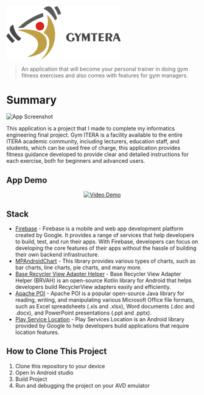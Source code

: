 <img src="https://github.com/riecho14/Gymtera/blob/image_assets/Logo.png" alt="Logo" width="300">

> An application that will become your personal trainer in doing gym fitness exercises and also comes with features for gym managers.


# Summary
![App Screenshot](https://github.com/riecho14/Gymtera/blob/image_assets/app.png)

This application is a project that I made to complete my informatics engineering final project. Gym ITERA is a facility available to the entire ITERA academic community, including lecturers, education staff, and students, which can be used free of charge, this application provides fitness guidance developed to provide clear and detailed instructions for each exercise, both for beginners and advanced users.

## App Demo
<p align="center">
  <a href="http://www.youtube.com/watch?v=qKRzuptWHgs">
    <img src="http://img.youtube.com/vi/qKRzuptWHgs/0.jpg" alt="Video Demo"/>
  </a>
</p>

## Stack

- [Firebase](https://firebase.google.com/) - Firebase is a mobile and web app development platform created by Google.  It provides a range of services that help developers to build, test, and run their apps.  With Firebase, developers can focus on developing the core features of their apps without the hassle of building their own backend infrastructure. 
- [MPAndroidChart](https://github.com/PhilJay/MPAndroidChart) - This library provides various types of charts, such as bar charts, line charts, pie charts, and many more.
- [Base Recycler View Adapter Helper](https://github.com/CymChad/BaseRecyclerViewAdapterHelper?tab=readme-ov-file) - Base Recycler View Adapter Helper (BRVAH) is an open-source Kotlin library for Android that helps developers build RecyclerView adapters easily and efficiently.
- [Apache POI](https://poi.apache.org/) - Apache POI is a popular open-source Java library for reading, writing, and manipulating various Microsoft Office file formats, such as Excel spreadsheets (.xls and .xlsx), Word documents (.doc and .docx), and PowerPoint presentations (.ppt and .pptx).
- [Play Service Location](https://developers.google.com/android/guides/setup) - Play Services Location is an Android library provided by Google to help developers build applications that require location features.

## How to Clone This Project
1. Clone this repository to your device
2. Open In Android studio
3. Build Project
4. Run and debugging the project on your AVD emulator

